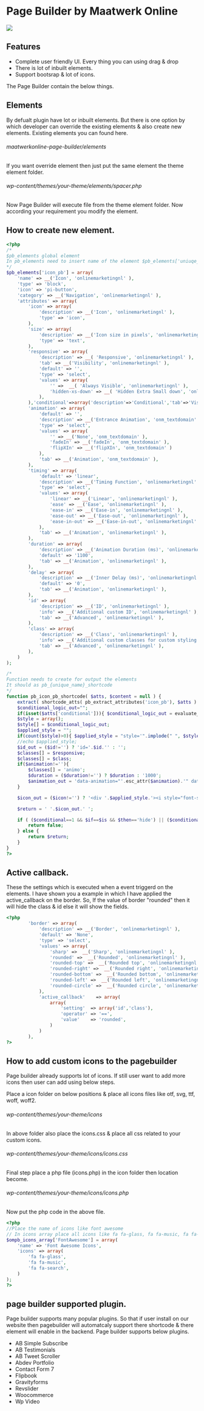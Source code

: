 # Page Builder by Maatwerk Online
![](http://beta.nickelanddime.nl/onlinemarketingnl/logo/logo.png)

## Features

- Complete user friendly  UI. Every thing you can using drag & drop 
- There is lot of inbuilt elements.
- Support bootsrap & lot of icons.


The Page Builder contain the below things.

## Elements
By defualt plugin have lot or inbuilt elements. But there is one option by which developer can override the existing elements & also create new elements.
Existing elements you can found here.

###### maatwerkonline-page-builder/elements
If you want override element then just put the same element the theme element folder.

###### wp-content/themes/your-theme/elements/spacer.php

Now Page Builder will execute file from the theme element folder. Now according your requirement you modify the element.

## How to create new element.

```php
<?php
/*
$pb_elements global element
In pb_elements need to insert name of the element $pb_elements['uniuqe_name'] like below 
*/
$pb_elements['icon_pb'] = array(
	'name' => __('Icon', 'onlinemarketingnl' ),
	'type' => 'block',
	'icon' => 'pi-button',
	'category' => __('Navigation', 'onlinemarketingnl' ),
	'attributes' => array(
		'icon' => array(
			'description' => __('Icon', 'onlinemarketingnl' ),
			'type' => 'icon',
		),
		'size' => array(
			'description' => __('Icon size in pixels', 'onlinemarketingnl' ),
			'type' => 'text',
		),
		'responsive' => array(
			'description' => __( 'Responsive', 'onlinemarketingnl' ),
			'tab' => __('Visibility', 'onlinemarketingnl' ),
			'default' => '',
			'type' => 'select',
			'values' => array(
				'' =>  __( 'Always Visible', 'onlinemarketingnl' ),
				'hidden-xs-down' => __( 'Hidden Extra Small down', 'onlinemarketingnl' ),
			),
		),'conditional'=>array('description'=>'Conditional','tab'=>'Visibility','type'=>'conditional'),
		'animation' => array(
			'default' => '',
			'description' => __('Entrance Animation', 'onm_textdomain' ),
			'type' => 'select',
			'values' => array(
				'' => __('None', 'onm_textdomain' ),
				'fadeIn' => __('fadeIn', 'onm_textdomain' ),
				'flipXIn' => __('flipXIn', 'onm_textdomain' )
			),
			'tab' => __('Animation', 'onm_textdomain' ),
		),
		'timing' => array(
			'default' => 'linear',
			'description' => __('Timing Function', 'onlinemarketingnl' ),
			'type' => 'select',
			'values' => array(
				'linear' => __('Linear', 'onlinemarketingnl' ),
				'ease' => __('Ease', 'onlinemarketingnl' ),
				'ease-in' => __('Ease-in', 'onlinemarketingnl' ),
				'ease-out' => __('Ease-out', 'onlinemarketingnl' ),
				'ease-in-out' => __('Ease-in-out', 'onlinemarketingnl' ),
			),
			'tab' => __('Animation', 'onlinemarketingnl' ),
		),
		'duration' => array(
			'description' => __('Animation Duration (ms)', 'onlinemarketingnl' ),
			'default' => '1100',
			'tab' => __('Animation', 'onlinemarketingnl' ),
		),
		'delay' => array(
			'description' => __('Inner Delay (ms)', 'onlinemarketingnl' ),
			'default' => '0',
			'tab' => __('Animation', 'onlinemarketingnl' ),
		),
		'id' => array(
			'description' => __('ID', 'onlinemarketingnl' ),
			'info' => __('Additional custom ID', 'onlinemarketingnl' ),
			'tab' => __('Advanced', 'onlinemarketingnl' ),
		),
		'class' => array(
			'description' => __('Class', 'onlinemarketingnl' ),
			'info' => __('Additional custom classes for custom styling', 'onlinemarketingnl' ),
			'tab' => __('Advanced', 'onlinemarketingnl' ),
		),
	)
);

/*
Function needs to create for output the elements
It should as pb_{unique_name}_shortcode
*/
function pb_icon_pb_shortcode( $atts, $content = null ) {
	extract( shortcode_atts( pb_extract_attributes('icon_pb'), $atts ) );
	$conditional_logic_out="";
	if(isset($atts['conditional'])){ $conditional_logic_out = evaluate_conditional_logic($atts['conditional']); }
	$style = array();
	$style[] = $conditional_logic_out;
	$applied_style = "";
	if(count($style)>0){ $applied_style = "style='".implode(" ", $style)."'"; }
	//echo $applied_style;	
	$id_out = ($id!='') ? 'id='.$id.'' : '';
	$classes[] = $responsive;
	$classes[] = $class;
	if($animation!=''){
		$classes[] = 'animo';
		$duration = ($duration!='') ? $duration : '1000';
		$animation_out = 'data-animation="'.esc_attr($animation).'" data-duration="'.esc_attr($duration).'" data-delay="'.esc_attr($delay).'" data-delay_px="'.esc_attr($delay_px).'" ';
	}

	$icon_out = ($icon!='') ? '<div '.$applied_style.'><i style="font-size:'.$size.'px" class="'.esc_attr($icon).'"></i></div>' : '';

	$return = ' '.$icon_out.' ';

	if ( ($conditional==1 && $if==$is && $then=='hide') || ($conditional==1 && $if!=$is && $then=='show')) {
		return false;
	} else {
		return $return;
	}
}
?>
```

## Active callback.

These the settings which is executed when a event triggerd on the elements. I have shown you a example in which I have applied the active_callback on the border. So, If the value of border "rounded" then it will hide the class & id else it will show the fields.

```php
<?php 
		'border' => array(
			'description' => __('Border', 'onlinemarketingnl' ),
			'default' => 'None',
			'type' => 'select',
			'values' => array(
				'sharp' =>  __('Sharp', 'onlinemarketingnl' ),
				'rounded' =>  __('Rounded', 'onlinemarketingnl' ),
				'rounded-top' =>  __('Rounded top', 'onlinemarketingnl' ),
				'rounded-right' =>  __('Rounded right', 'onlinemarketingnl' ),
				'rounded-bottom' =>  __('Rounded bottom', 'onlinemarketingnl' ),
				'rounded-left' =>  __('Rounded left', 'onlinemarketingnl' ),
				'rounded-circle' =>  __('Rounded circle', 'onlinemarketingnl' ),
			),
			'active_callback'    => array(
				array(
					'setting'  => array('id','class'),
					'operator' => '==',
					'value'    => 'rounded',
				)
			)
		),
?>
```

## How to add custom icons to the pagebuilder
Page builder already supports lot of icons. If still user want to add more icons then user can add using below steps.

Place a icon folder on below positions & place all icons files like otf, svg, ttf, woff, woff2.

###### wp-content/themes/your-theme/icons

In above folder also place the icons.css & place all css related to your custom icons.

###### wp-content/themes/your-theme/icons/icons.css 

Final step place a php file (icons.php) in the icon folder then location become.
###### wp-content/themes/your-theme/icons/icons.php

Now put the php code in the above file.
``` php
<?php 
//Place the name of icons like font awesome
// In icons array place all icons like fa fa-glass, fa fa-music, fa fa-search
$ompb_icons_array['FontAwesome'] = array(
	'name' => 'Font Awesome Icons',
	'icons' => array( 
		'fa fa-glass',
		'fa fa-music',
		'fa fa-search',
	)
); 
?>
```

## page builder supported plugin.
Page builder supports many popular plugins. So that if user install on our website then pagebuilder will automatcaly support there shortcode & there element will enable in the backend. Page builder supports below plugins.

- AB Simple Subscribe
- AB Testimonials
- AB Tweet Scroller
- Abdev Portfolio
- Contact Form 7
- Flipbook
- Gravityforms
- Revslider
- Woocommerce
- Wp Video




